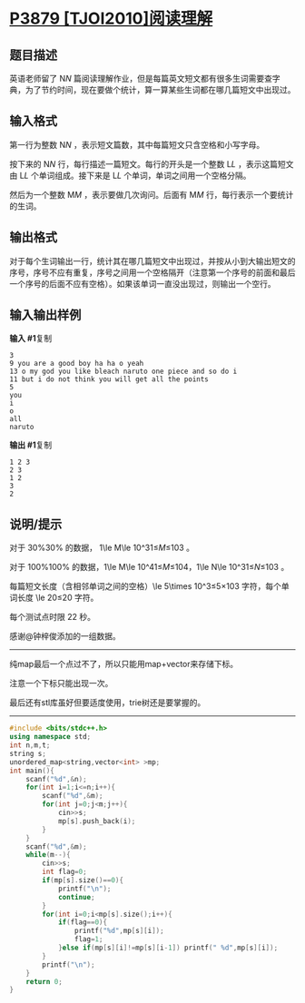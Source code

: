 # [P3879 [TJOI2010]阅读理解](https://www.luogu.com.cn/problem/P3879)

## 题目描述

英语老师留了 N*N* 篇阅读理解作业，但是每篇英文短文都有很多生词需要查字典，为了节约时间，现在要做个统计，算一算某些生词都在哪几篇短文中出现过。

## 输入格式

第一行为整数 N*N* ，表示短文篇数，其中每篇短文只含空格和小写字母。

按下来的 N*N* 行，每行描述一篇短文。每行的开头是一个整数 L*L* ，表示这篇短文由 L*L* 个单词组成。接下来是 L*L* 个单词，单词之间用一个空格分隔。

然后为一个整数 M*M* ，表示要做几次询问。后面有 M*M* 行，每行表示一个要统计的生词。

## 输出格式

对于每个生词输出一行，统计其在哪几篇短文中出现过，并按从小到大输出短文的序号，序号不应有重复，序号之间用一个空格隔开（注意第一个序号的前面和最后一个序号的后面不应有空格）。如果该单词一直没出现过，则输出一个空行。

## 输入输出样例

**输入 #1**复制

```
3
9 you are a good boy ha ha o yeah
13 o my god you like bleach naruto one piece and so do i
11 but i do not think you will get all the points
5
you
i
o
all
naruto
```

**输出 #1**复制

```
1 2 3
2 3
1 2
3
2
```

## 说明/提示

对于 30\%30% 的数据， 1\le M\le 10^31≤*M*≤103 。

对于 100\%100% 的数据，1\le M\le 10^41≤*M*≤104，1\le N\le 10^31≤*N*≤103 。

每篇短文长度（含相邻单词之间的空格）\le 5\times 10^3≤5×103 字符，每个单词长度 \le 20≤20 字符。

每个测试点时限 22 秒。

感谢@钟梓俊添加的一组数据。



***

纯map最后一个点过不了，所以只能用map+vector来存储下标。

注意一个下标只能出现一次。

最后还有stl库虽好但要适度使用，trie树还是要掌握的。

***



```c++
#include <bits/stdc++.h>
using namespace std;
int n,m,t;
string s;
unordered_map<string,vector<int> >mp;
int main(){
	scanf("%d",&n);
	for(int i=1;i<=n;i++){
		scanf("%d",&m);
		for(int j=0;j<m;j++){
			cin>>s;
			mp[s].push_back(i);
		}
	}
	scanf("%d",&m);
	while(m--){
		cin>>s;
		int flag=0;
		if(mp[s].size()==0){
			printf("\n");
			continue;
		}
		for(int i=0;i<mp[s].size();i++){
			if(flag==0){
				printf("%d",mp[s][i]);
				flag=1;
			}else if(mp[s][i]!=mp[s][i-1]) printf(" %d",mp[s][i]);
		}
		printf("\n");
	}
	return 0;
}
```

